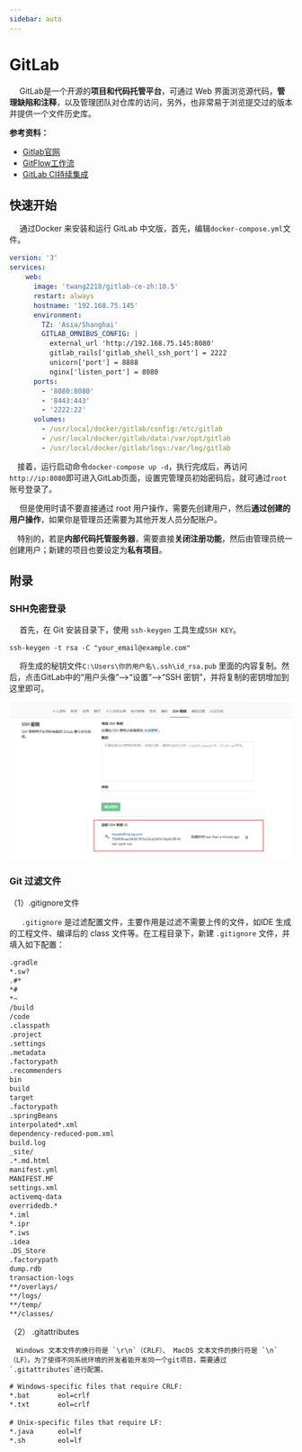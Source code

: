 ```yaml
---
sidebar: auto
---
```

# GitLab

​	　GitLab是一个开源的**项目和代码托管平台**，可通过 Web 界面浏览源代码，**管理缺陷和注释**，以及管理团队对仓库的访问，另外，也非常易于浏览提交过的版本并提供一个文件历史库。

**参考资料：**

- [Gitlab官网](https://gitlab.com/)
- <a href="../topic/gitflow.html" target="_blank">GitFlow工作流</a>
- <a href="./gitlabci.html" target="_blank">GitLab CI持续集成</a>


## 快速开始

​	　通过Docker 来安装和运行 GitLab 中文版，首先，编辑`docker-compose.yml`文件。

```yaml
version: '3'
services:
    web:
      image: 'twang2218/gitlab-ce-zh:10.5'
      restart: always
      hostname: '192.168.75.145'
      environment:
        TZ: 'Asia/Shanghai'
        GITLAB_OMNIBUS_CONFIG: |
          external_url 'http://192.168.75.145:8080'
          gitlab_rails['gitlab_shell_ssh_port'] = 2222
          unicorn['port'] = 8888
          nginx['listen_port'] = 8080
      ports:
        - '8080:8080'
        - '8443:443'
        - '2222:22'
      volumes:
        - /usr/local/docker/gitlab/config:/etc/gitlab
        - /usr/local/docker/gitlab/data:/var/opt/gitlab
        - /usr/local/docker/gitlab/logs:/var/log/gitlab
```

​	　接着，运行启动命令`docker-compose up -d`，执行完成后，再访问`http://ip:8080`即可进入GitLab页面，设置完管理员初始密码后，就可通过`root`账号登录了。

​	　但是使用时请不要直接通过 root 用户操作，需要先创建用户，然后**通过创建的用户操作**，如果你是管理员还需要为其他开发人员分配账户。

​	　特别的，若是**内部代码托管服务器**，需要直接**关闭注册功能**，然后由管理员统一创建用户；新建的项目也要设定为**私有项目**。



## 附录

### SHH免密登录

​	　首先，在 Git 安装目录下，使用 `ssh-keygen` 工具生成`SSH KEY`。

```shell
ssh-keygen -t rsa -C "your_email@example.com"
```

​	　将生成的秘钥文件`C:\Users\你的用户名\.ssh\id_rsa.pub` 里面的内容复制。然后，点击GitLab中的“用户头像”-->“设置”-->“SSH 密钥”，并将复制的密钥增加到这里即可。

![Lusifer1511801884](./images/Lusifer1511801884.png)

### Git 过滤文件

（1）.gitignore文件

​	　 `.gitignore` 是过滤配置文件，主要作用是过滤不需要上传的文件，如IDE 生成的工程文件、编译后的 class 文件等。在工程目录下，新建 `.gitignore` 文件，并填入如下配置：

```properties
.gradle
*.sw?
.#*
*#
*~
/build
/code
.classpath
.project
.settings
.metadata
.factorypath
.recommenders
bin
build
target
.factorypath
.springBeans
interpolated*.xml
dependency-reduced-pom.xml
build.log
_site/
.*.md.html
manifest.yml
MANIFEST.MF
settings.xml
activemq-data
overridedb.*
*.iml
*.ipr
*.iws
.idea
.DS_Store
.factorypath
dump.rdb
transaction-logs
**/overlays/
**/logs/
**/temp/
**/classes/
```

（2） .gitattributes

 	　Windows 文本文件的换行符是 `\r\n`（CRLF）、 MacOS 文本文件的换行符是 `\n`（LF）。为了使得不同系统环境的开发者能开发同一个git项目，需要通过 `.gitattributes`进行配置。

```properties
# Windows-specific files that require CRLF:
*.bat       eol=crlf
*.txt       eol=crlf

# Unix-specific files that require LF:
*.java      eol=lf
*.sh        eol=lf
```
